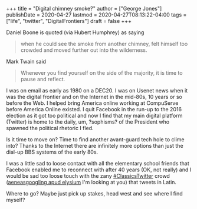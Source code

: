 +++
title = "Digital chimney smoke?"
author = ["George Jones"]
publishDate = 2020-04-27
lastmod = 2020-04-27T08:13:22-04:00
tags = ["life", "twitter", "DigitalFrontiers"]
draft = false
+++

Daniel Boone is quoted (via Hubert Humphrey) as saying

> when he could see the smoke from another chimney, felt himself too
> crowded and moved further out into the wilderness.

Mark Twain said

> Whenever you find yourself on the side of the majority, it is time to pause and reflect.

<!--more-->

I was on email as early as 1980 on a DEC20. I was on Usenet news
when it was the digital frontier and on the Internet in the
mid-80s, 10 years or so before the Web.  I helped bring America
online working at CompuServe before America Online existed.  I
quit Facebook in the run-up to the 2016 election as it got too
political and now I find that my main digital platform (Twitter)
is home to the daily, um, ?sophisms? of the President who spawned
the political rhetoric I fled.

Is it time to move on?  Time to find another avant-guard tech hole
to clime into?  Thanks to the Internet there are infinitely more
options than just the dial-up BBS systems of the early 80s.

I was a little sad to loose contact with all the elementary school
friends that Facebook enabled me to reconnect with after 40 years
(OK, not really) and I would be sad too loose touch with the zany
[#ClassicsTwitter](https://twitter.com/search?q=#classicstwitter&src=typed%5Fquery) crowd ([aeneasgoogling apud elysium](https://twitter.com/aeneasgoogling) I'm looking at
you) that tweets in Latin.

Where to go?  Maybe just pick up stakes, head west and see where I
find myself?
